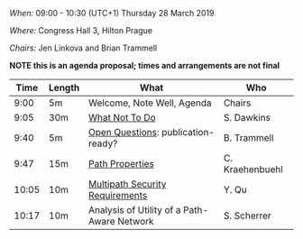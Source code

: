 *When:* 09:00 - 10:30 (UTC+1) Thursday 28 March 2019

*Where:* Congress Hall 3, Hilton Prague

*Chairs:* Jen Linkova and Brian Trammell

**NOTE this is an agenda proposal; times and arrangements are not final**

| Time    | Length | What                                     | Who             |
|---------|--------|------------------------------------------|-----------------|
| 9:00    | 5m     | Welcome, Note Well, Agenda               | Chairs          |
| 9:05    | 30m    | [What Not To Do][2]                      | S. Dawkins      |
| 9:40    | 5m     | [Open Questions][1]: publication-ready?  | B. Trammell     |
| 9:47    | 15m    | [Path Properties][3]                     | C. Kraehenbuehl |
| 10:05   | 10m    | [Multipath Security Requirements][4]     | Y. Qu           |
| 10:17   | 10m    | Analysis of Utility of a Path-Aware Network | S. Scherrer  |

[1]: https://tools.ietf.org/html/draft-irtf-panrg-questions
[2]: https://tools.ietf.org/html/draft-ietf-panrg-what-not-to-do
[3]: https://tools.ietf.org/html/draft-enghardt-panrg-path-properties
[4]: https://tools.ietf.org/html/draft-rass-panrg-mpath-use-case
